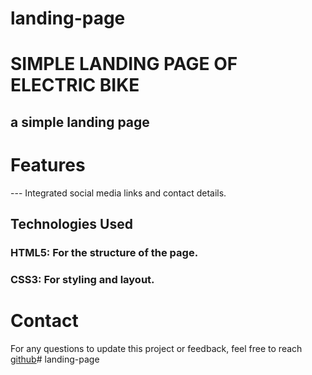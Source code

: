 ﻿# landing-page
# SIMPLE LANDING PAGE OF ELECTRIC BIKE
## a simple landing page
# Features
--- Integrated social media links and contact details.
## Technologies Used
### HTML5: For the structure of the page.
### CSS3: For styling and layout.
# Contact
For any questions to update this project or feedback, feel free to reach
[github](https://https://github.com/AdamRharafi0027)# landing-page
